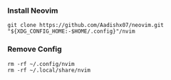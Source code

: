 
### Install Neovim 

```
git clone https://github.com/Aadishx07/neovim.git "${XDG_CONFIG_HOME:-$HOME/.config}"/nvim
```

### Remove Config

```
rm -rf ~/.config/nvim
rm -rf ~/.local/share/nvim
```
